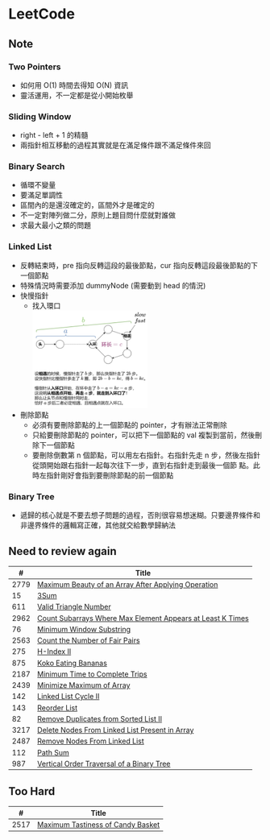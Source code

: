 # LeetCode
## Note
### Two Pointers
* 如何用 O(1) 時間去得知 O(N) 資訊
* 靈活運用，不一定都是從小開始枚舉
### Sliding Window
* right - left + 1 的精髓
* 兩指針相互移動的過程其實就是在滿足條件跟不滿足條件來回
### Binary Search
* 循環不變量
* 要滿足單調性
* 區間內的是還沒確定的，區間外才是確定的
* 不一定對陣列做二分，原則上題目問什麼就對誰做
* 求最大最小之類的問題
### Linked List
* 反轉結束時，pre 指向反轉這段的最後節點，cur 指向反轉這段最後節點的下一個節點
* 特殊情況時需要添加 dummyNode (需要動到 head 的情況)
* 快慢指針
    * 找入環口<br><img src="images/proof_slow_fast_pointer.png" alt="碰面一定在入門口證明圖" width="50%" height="50%"/>
* 刪除節點
    * 必須有要刪除節點的上一個節點的 pointer，才有辦法正常刪除
    * 只給要刪除節點的 pointer，可以把下一個節點的 val 複製到當前，然後刪除下一個節點
    * 要刪除倒數第 n 個節點，可以用左右指針。右指針先走 n 步，然後左指針從頭開始跟右指針一起每次往下一步，直到右指針走到最後一個節  點。此時左指針剛好會指到要刪除節點的前一個節點
### Binary Tree
*  遞歸的核心就是不要去想子問題的過程，否則很容易想迷糊。只要邊界條件和非邊界條件的邏輯寫正確，其他就交給數學歸納法

## Need to review again
| # | Title |
|---| ----- |
|2779|[Maximum Beauty of an Array After Applying Operation](https://leetcode.com/problems/maximum-beauty-of-an-array-after-applying-operation/)|
|15|[3Sum](https://leetcode.com/problems/3sum/)|
|611|[Valid Triangle Number](https://leetcode.com/problems/valid-triangle-number/)|
|2962|[Count Subarrays Where Max Element Appears at Least K Times](https://leetcode.com/problems/count-subarrays-where-max-element-appears-at-least-k-times/)|
|76|[Minimum Window Substring](https://leetcode.com/problems/minimum-window-substring/)|
|2563|[Count the Number of Fair Pairs](https://leetcode.com/problems/count-the-number-of-fair-pairs/)|
|275|[H-Index II](https://leetcode.com/problems/h-index-ii/)|
|875|[Koko Eating Bananas](https://leetcode.com/problems/koko-eating-bananas/)|
|2187|[Minimum Time to Complete Trips](https://leetcode.com/problems/minimum-time-to-complete-trips/)|
|2439|[Minimize Maximum of Array](https://leetcode.com/problems/minimize-maximum-of-array/)|
|142|[Linked List Cycle II](https://leetcode.com/problems/linked-list-cycle-ii/)|
|143|[Reorder List](https://leetcode.com/problems/reorder-list/)|
|82|[Remove Duplicates from Sorted List II](https://leetcode.com/problems/remove-duplicates-from-sorted-list-ii/)|
|3217|[Delete Nodes From Linked List Present in Array](https://leetcode.com/problems/delete-nodes-from-linked-list-present-in-array/)|
|2487|[Remove Nodes From Linked List](https://leetcode.com/problems/remove-nodes-from-linked-list/)|
|112|[Path Sum](https://leetcode.com/problems/path-sum/)|
|987|[Vertical Order Traversal of a Binary Tree](https://leetcode.com/problems/vertical-order-traversal-of-a-binary-tree/)|

## Too Hard
| # | Title |
|---| ----- |
|2517|[Maximum Tastiness of Candy Basket](https://leetcode.com/problems/maximum-tastiness-of-candy-basket/)|
